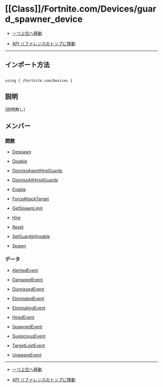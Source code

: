 # [[Class]]/Fortnite.com/Devices/guard_spawner_device

- [一つ上位へ移動](../main.md)

- [API リファレンスのトップに移動](/main.md)

---

## インポート方法

```verse

using { /Fortnite.com/Devices }

```

## 説明

(説明無し)

## メンバー

### 関数

- [Despawn](./F_Despawn/main.md)

- [Disable](./F_Disable/main.md)

- [DismissAgentHireGuards](./F_DismissAgentHireGuards/main.md)

- [DismissAllHiredGuards](./F_DismissAllHiredGuards/main.md)

- [Enable](./F_Enable/main.md)

- [ForceAttackTarget](./F_ForceAttackTarget/main.md)

- [GetSpawnLimit](./F_GetSpawnLimit/main.md)

- [Hire](./F_Hire/main.md)

- [Reset](./F_Reset/main.md)

- [SetGuardsHireable](./F_SetGuardsHireable/main.md)

- [Spawn](./F_Spawn/main.md)

### データ

- [AlertedEvent](./D_AlertedEvent/main.md)

- [DamagedEvent](./D_DamagedEvent/main.md)

- [DismissedEvent](./D_DismissedEvent/main.md)

- [EliminatedEvent](./D_EliminatedEvent/main.md)

- [EliminatingEvent](./D_EliminatingEvent/main.md)

- [HiredEvent](./D_HiredEvent/main.md)

- [SpawnedEvent](./D_SpawnedEvent/main.md)

- [SuspiciousEvent](./D_SuspiciousEvent/main.md)

- [TargetLostEvent](./D_TargetLostEvent/main.md)

- [UnawareEvent](./D_UnawareEvent/main.md)

---

- [一つ上位へ移動](../main.md)

- [API リファレンスのトップに移動](/main.md)
